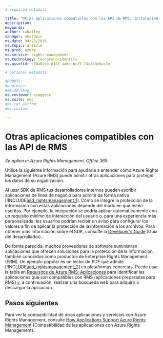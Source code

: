 ```yaml
---
# required metadata

title: "Otras aplicaciones compatibles con las API de RMS: Instalación y configuración | Azure RMS"
description:
keywords:
author: cabailey
manager: mbaldwin
ms.date: 04/28/2016
ms.topic: article
ms.prod: azure
ms.service: rights-management
ms.technology: techgroup-identity
ms.assetid: c50a8cbb-d12f-4a0e-bc29-74c463e6ac3e

# optional metadata

#ROBOTS:
#audience:
#ms.devlang:
ms.reviewer: esaggese
ms.suite: ems
#ms.tgt_pltfrm:
#ms.custom:

---
```


# Otras aplicaciones compatibles con las API de RMS

*Se aplica a: Azure Rights Management, Office 365*

Utilice la siguiente información para ayudarle a entender cómo Azure Rights Management (Azure RMS) puede admitir otras aplicaciones para proteger los datos de su organización.

Al usar SDK de RMS tus desarrolladores internos pueden escribir aplicaciones de línea de negocio para admitir de forma nativa [!INCLUDE[aad_rightsmanagement_1](../includes/aad_rightsmanagement_1_md.md)]. Cómo se integre la protección de la información con estas aplicaciones depende del modo en que estén escritas. Por ejemplo, la integración se podría aplicar automáticamente con un requisito mínimo de interacción del usuario o, para una experiencia más personalizada, los usuarios podrían recibir un aviso para configurar los valores a fin de aplicar la protección de la información a los archivos. Para obtener más información sobre el SDK, consulte la [Developer's Guide](../develop/developers-guide.md) (Guía del desarrollador)..

De forma parecida, muchos proveedores de software suministran aplicaciones que ofrecen soluciones para la protección de la información, también conocidos como productos de Enterprise Rights Management (ERM). Un ejemplo popular es un lector de PDF que admite [!INCLUDE[aad_rightsmanagement_2](../includes/aad_rightsmanagement_2_md.md)] en plataformas concretas. Puede usar la tabla en [Requisitos de Azure RMS: Aplicaciones](../get-started/requirements-applications.md) para identificar las aplicaciones que son compatibles con RMS (aplicaciones preparadas para RMS) y, a continuación, realizar una búsqueda web para adquirir o descargar la aplicación.

## Pasos siguientes

Para ver la compatibilidad de otras aplicaciones y servicios con Azure Rights Management, consulte [How Applications Support Azure Rights Management](applications-support.md) (Compatibilidad de las aplicaciones con Azure Rights Management)..

<!--HONumber=Apr16_HO4-->


